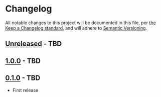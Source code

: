 # Changelog

All notable changes to this project will be documented in this file, per [the Keep a Changelog standard](http://keepachangelog.com/), and will adhere to [Semantic Versioning](https://semver.org/spec/v2.0.0.html).

## [Unreleased] - TBD

## [1.0.0] - TBD

## [0.1.0] - TBD
- First release

[Unreleased]: https://github.com/globeandmail/sophi-for-wordpress/compare/trunk...develop
[1.0.0]: https://github.com/globeandmail/sophi-for-wordpress/compare/0.1.0...1.0.0
[0.1.0]: https://github.com/globeandmail/sophi-for-wordpress/tree/COMMIT-HASH-HERE
